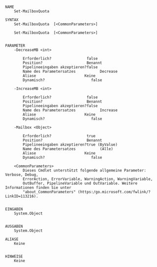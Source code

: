 ﻿```

NAME
    Set-MailboxQuota
    
SYNTAX
    Set-MailboxQuota  [<CommonParameters>]
    
    Set-MailboxQuota  [<CommonParameters>]
    
    
PARAMETER
    -DecreaseMB <int>
        
        Erforderlich?                false
        Position?                    Benannt
        Pipelineeingaben akzeptieren?false
        Name des Parametersatzes           Decrease
        Aliase                      Keine
        Dynamisch?                     false
        
    -IncreaseMB <int>
        
        Erforderlich?                false
        Position?                    Benannt
        Pipelineeingaben akzeptieren?false
        Name des Parametersatzes           Increase
        Aliase                      Keine
        Dynamisch?                     false
        
    -Mailbox <Object>
        
        Erforderlich?                true
        Position?                    Benannt
        Pipelineeingaben akzeptieren?true (ByValue)
        Name des Parametersatzes           (Alle)
        Aliase                      Keine
        Dynamisch?                     false
        
    <CommonParameters>
        Dieses Cmdlet unterstützt folgende allgemeine Parameter: Verbose, Debug,
        ErrorAction, ErrorVariable, WarningAction, WarningVariable,
        OutBuffer, PipelineVariable und OutVariable. Weitere Informationen finden Sie unter 
        "about_CommonParameters" (https:/go.microsoft.com/fwlink/?LinkID=113216). 
    
    
EINGABEN
    System.Object
    
    
AUSGABEN
    System.Object
    
ALIASE
    Keine
    

HINWEISE
    Keine



```

